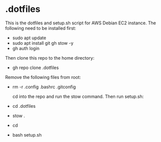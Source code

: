 # .dotfiles

This is the dotfiles and setup.sh script for AWS Debian EC2 instance.
The following need to be installed first:
- sudo apt update
- sudo apt install git gh stow -y
- gh auth login

Then clone this repo to the home directory:
- gh repo clone .dotfiles
  
Remove the following files from root:
- rm -r .config .bashrc .gitconfig

  cd into the repo and run the stow command. Then run setup.sh:
- cd .dotfiles
- stow .
- cd
- bash setup.sh
